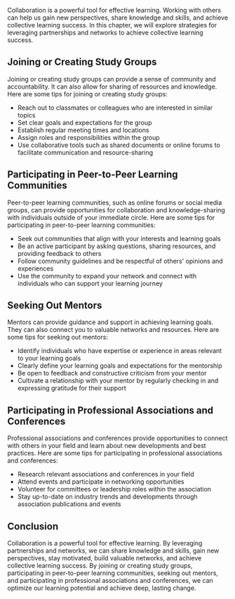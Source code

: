 
Collaboration is a powerful tool for effective learning. Working with others can help us gain new perspectives, share knowledge and skills, and achieve collective learning success. In this chapter, we will explore strategies for leveraging partnerships and networks to achieve collective learning success.

Joining or Creating Study Groups
--------------------------------

Joining or creating study groups can provide a sense of community and accountability. It can also allow for sharing of resources and knowledge. Here are some tips for joining or creating study groups:

* Reach out to classmates or colleagues who are interested in similar topics
* Set clear goals and expectations for the group
* Establish regular meeting times and locations
* Assign roles and responsibilities within the group
* Use collaborative tools such as shared documents or online forums to facilitate communication and resource-sharing

Participating in Peer-to-Peer Learning Communities
--------------------------------------------------

Peer-to-peer learning communities, such as online forums or social media groups, can provide opportunities for collaboration and knowledge-sharing with individuals outside of your immediate circle. Here are some tips for participating in peer-to-peer learning communities:

* Seek out communities that align with your interests and learning goals
* Be an active participant by asking questions, sharing resources, and providing feedback to others
* Follow community guidelines and be respectful of others' opinions and experiences
* Use the community to expand your network and connect with individuals who can support your learning journey

Seeking Out Mentors
-------------------

Mentors can provide guidance and support in achieving learning goals. They can also connect you to valuable networks and resources. Here are some tips for seeking out mentors:

* Identify individuals who have expertise or experience in areas relevant to your learning goals
* Clearly define your learning goals and expectations for the mentorship
* Be open to feedback and constructive criticism from your mentor
* Cultivate a relationship with your mentor by regularly checking in and expressing gratitude for their support

Participating in Professional Associations and Conferences
----------------------------------------------------------

Professional associations and conferences provide opportunities to connect with others in your field and learn about new developments and best practices. Here are some tips for participating in professional associations and conferences:

* Research relevant associations and conferences in your field
* Attend events and participate in networking opportunities
* Volunteer for committees or leadership roles within the association
* Stay up-to-date on industry trends and developments through association publications and events

Conclusion
----------

Collaboration is a powerful tool for effective learning. By leveraging partnerships and networks, we can share knowledge and skills, gain new perspectives, stay motivated, build valuable networks, and achieve collective learning success. By joining or creating study groups, participating in peer-to-peer learning communities, seeking out mentors, and participating in professional associations and conferences, we can optimize our learning potential and achieve deep, lasting change.
